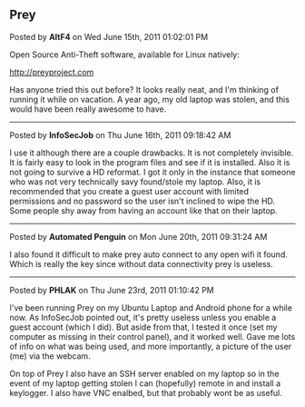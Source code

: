 ## Prey
Posted by **AltF4** on Wed June 15th, 2011 01:02:01 PM

Open Source Anti-Theft software, available for Linux natively:

<!-- m --><a class="postlink" href="http://preyproject.com">http://preyproject.com</a><!-- m -->

Has anyone tried this out before? It looks really neat, and I'm thinking of running it while on vacation. A year ago, my old laptop was stolen, and this would have been really awesome to have.

--------------------------------------------------------------------------------

Posted by **InfoSecJob** on Thu June 16th, 2011 09:18:42 AM

I use it although there are a couple drawbacks. It is not completely invisible. It is fairly easy to look in the program files and see if it is installed. Also it is not going to survive a HD reformat. I got it only in the instance that someone who was not very technically savy found/stole my laptop. Also, it is recommended that you create a guest user account with limited permissions and no password so the user isn't inclined to wipe the HD. Some people shy away from having an account like that on their laptop.

--------------------------------------------------------------------------------

Posted by **Automated Penguin** on Mon June 20th, 2011 09:31:24 AM

I also found it difficult to make prey auto connect to any open wifi it found. Which is really the key since without data connectivity prey is useless.

--------------------------------------------------------------------------------

Posted by **PHLAK** on Thu June 23rd, 2011 01:10:42 PM

I've been running Prey on my Ubuntu Laptop and Android phone for a while now.  As InfoSecJob pointed out, it's pretty useless unless you enable a guest account (which I did).  But aside from that, I tested it once (set my computer as missing in their control panel), and it worked well.  Gave me lots of info on what was being used, and more importantly, a picture of the user (me) via the webcam.

On top of Prey I also have an SSH server enabled on my laptop so in the event of my laptop getting stolen I can (hopefully) remote in and install a keylogger.  I also have VNC enalbed, but that probably wont be as useful.
